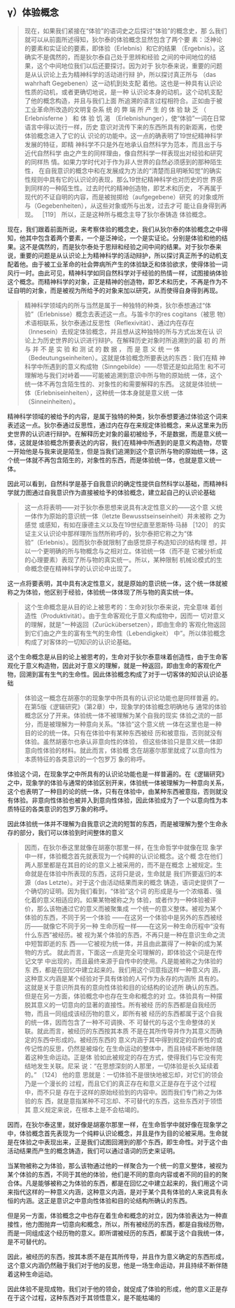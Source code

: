 <h2>γ）体验概念</h2><blockquote data-pid="nZxwSlht">现在，如果我们紧接在“体验”的语词史之后探讨“体验”的概念史，那 么我们就可以从前面所述得知，狄尔泰的体验概念显然包含了两个要 素：泛神论的要素和实证论的要素，即体验（Erlebnis）和它的结果 （Ergebnis）。这确实不是偶然的，而是狄尔泰自己处于思辨和经验 之间的中间地位的结果，这个中间地位我们以后还要探讨。因为对于 狄尔泰来说，重要的问题是从认识论上去为精神科学的活动进行辩 护，所以探讨真正所与 （das wahrhaft Gegebenen）这一动机到处支配 着他。这也是一种具有认识论性质的动机，或者更确切地说，是一种 认识论本身的动机，这个动机支配了他的概念构造，并且与我们上面 所追溯的语言过程相符合。正如由于被工业革命所改造的文明复杂系 统 的 弊 端 所 产 生 的 体 验 缺 乏 （ Erlebnisferne ） 和 体 验 饥 渴 （Erlebnishunger），使“体验”一词在日常语言中得以流行一样，历史 意识对流传下来的东西所具有的新距离，也使体验概念进入了它的认 识论的功能中。这一点的确表明了19世纪精神科学发展的特征，即精 神科学不只是外在地承认自然科学为范本，而且出于与近代自然科学 由之产生的同样理由，像自然科学一样表现出对经验和研究的同样热 情。如果力学时代对于作为非人世界的自然必须感到的那种陌生性， 在自我意识的概念中和在发展成为方法的“清楚而且明晰知觉”的确实 性规则中具有它的认识论的表现，那么19世纪精神科学也对历史的世 界感到同样的一种陌生性。过去时代的精神创造物，即艺术和历史， 不再属于现代的不证自明的内容，而是被抛掷给（aufgegebene）研究 的对象或所与（Gegebenheiten），从这些对象或所与出发，过去才可 能让自身得到再现。 ［119］ 所以，正是这种所与概念主导了狄尔泰铸造 体验概念。 </blockquote><p data-pid="fWX511jq">现在，我们跟着前面所说，来考察体验的概念史，我们从狄尔泰的体验概念之中得知，他其中包含着两个要素，一个是泛神论，一个是实证论。分别是体验和他的结果。这不是偶然的，而是狄尔泰处于思辩和经验之间中间的结果。对于狄尔泰来说，重要的问题是从认识论上为精神科学的活动辩护，所以探讨真正所予的动机支配着他。由于被工业革命的社会弊病所产生的体验缺乏和体验欲求，使得体验一词风行一时。由此可见，精神科学如同自然科学对于经验的热情一样，试图接纳体验这个概念。而精神科学的对象，正是精神的创造物，即艺术和历史，不再是作为不证自明的对象，而是被视为所给予的对象来加以研究，从而使得自身得到再现。</p><blockquote data-pid="wZiDUZdC">精神科学领域内的所与当然是属于一种独特的种类，狄尔泰想通过“体 验”（Erlebnisse）概念去表述这一点。与笛卡尔的res cogitans（被思 物）术语相联系，狄尔泰通过反思性（Reflexivität）、通过内在存在 （Innesein）去规定体验概念，并且想从这种独特的所与方式出发在认 识论上为历史世界的认识进行辩护。在解释历史对象时所追溯到的最 初 的 所 与 并 不 是 实 验 和 测 试 的 数 据 ， 而 是 意 义 统 一 体 （Bedeutungseinheiten）。这就是体验概念所要表达的东西：我们在精 神科学中所遇到的意义构成物（Sinngebilde）——尽管还是如此陌生 和不可理解地与我们对峙着——可能被追溯到意识中所与物的原始统 一体，这个统一体不再包含陌生性的、对象性的和需要解释的东西。 这就是体验统一体（Erlebniseinheiten），这种统一体本身就是意义统 一体（Sinneinheiten）。</blockquote><p data-pid="7_0pJOfu">精神科学领域的被给予的内容，是属于独特的种类，狄尔泰想要通过体验这个词来表述这一点。狄尔泰通过反思性，通过内在存在来规定体验概念，来从这里来为历史世界的认识进行辩护。在解释历史对象的最初被给予，不是数据，而是意义统一体，这就是体验概念所要表达的内容，我们在精神中所遇到的是意义构造物，尽管一开始他是与我来说是陌生，但是当我们追溯到这个意识所与物的原始统一体，这个统一体就不再包含陌生的，对象性的东西，而是体验统一体，也就是意义统一体。</p><p data-pid="Izt4UfPW">因此可以看到，自然科学是基于自我意识的确定性提供自然科学以基础，而精神科学就力图通过自我意识作为直接被给予的体验概念，建立起自己的认识论基础</p><blockquote data-pid="cUZJayrK">这一点将表明——对于狄尔泰思想来说具有决定性意义的——这个意 义统一体作为原始的意识统一体（letzte Bewusstseinseinheit）并未被称 之为感觉 或感知，有如在康德主义以及在19世纪直至恩斯特·马赫 ［120］ 的实证主义认识论中那样理所当然所称呼的，狄尔泰把它称之为“体 验”（Erlebnis）。因而狄尔泰就限制了由感觉原子构造知识的结构理 想，并以一个更明确的所与物概念与之相对立。体验统一体（而不是 它被分析成的心理要素）表现了所与物的真实统一。所以，某种限制 机械论模式的生命概念便在精神科学的认识论中出现了。 </blockquote><p data-pid="-pW40H1D">这一点将要表明，其中具有决定性意义，就是原始的意识统一体，这个统一体就被称之为体验，他区别于经验，体验统一体体现了所与物的真实统一体。</p><blockquote data-pid="pNS-KVb9">这个生命概念是从目的论上被思考的：生命对狄尔泰来说，完全意味 着创造性（Produktivität）。由于生命客观化于意义构成物中，因而一 切对意义的理解，就是“一种返回（Zurückübersetzen），即由生命的 客观化物返回到它们由之产生的富有生气的生命性（Lebendigkeit） 中”。所以体验概念构成了对客体的一切知识的认识论基础。 </blockquote><p data-pid="jtyYcYB3">这个生命概念是从目的论上被思考的，生命对于狄尔泰意味着创造性，由于生命客观化于意义构造物，因此对于意义的理解，就是一种返回，即由生命的客观化产物，回溯到富有生气的生命性。因此体验概念构成了对于一切客体的知识认识论基础</p><blockquote data-pid="ImkbBH_Q">体验这一概念在胡塞尔的现象学中所具有的认识论功能也是同样普遍 的。在第5版《逻辑研究》（第2章）中，现象学的体验概念明确地与 通常的体验概念区分了开来。体验统一体不被理解为某个自我的现实 体验之流的一部分，而是被理解为一种意向关系。“体验”这个意义统 一体在这里也是一种目的论的统一体。只有在体验中有某种东西被经 历和被意指，否则就没有体验。虽然胡塞尔也承认非意向性的体验， 但这些体验只是意义统一体即意向性体验的材料。就此而言，体验概 念在胡塞尔那里就成了以意向性为本质特征的各类意识的一个包罗万 象的称呼。</blockquote><p data-pid="iSoY3lc4">体验这个词，在现象学之中所具有的认识论功能也是一样普遍的。在《逻辑研究》之中，现象学的体验与通常的体验区别开来，体验统一体被理解为一种意向关系，这个也表明了一种目的论的统一体，只有在体验中，由某种东西被意指，否则就没有体验。非意向性体验也被并入到意向性体验，因此体验成为了一个以意向性为本质特征的各类意识的包罗万象的称呼。</p><p data-pid="iWLx3GZc">因此体验统一体并不理解为自我意识之流的短暂的东西，而是被理解为整个生命永存的部分，我们可以体验到时间整体的意义</p><blockquote data-pid="djFyP93D">因而，在狄尔泰这里就像在胡塞尔那里一样，在生命哲学中就像在现 象学中一样，体验概念首先就表现为一个纯粹的认识论概念。这个概 念在他们两人那里都是在其目的论的意义上被采用的，而不是在概念 上被规定。生命就是在体验中所表现的东西，这将只是说，生命就是 我们所要返归的本源（das Letzte）。对于这个由活动结果而来的概念 铸造，语词史提供了一个确切的证明。因为我们看到，“体验”这个词 的形成是与一个浓缩着、强化着的意义相适应的。如果某物被称之为 体验，或者作为一种体验被评价，那么该物通过它的意义而被聚集成 一个统一的意义整体。被视为某个体验的东西，不同于另一个体验 ——在这另一个体验中是另外的东西被经历——就像它不同于另一种 生命历程一样——在这另一种生命历程中“没有什么东西”被经历。被 视为某个体验的东西，不再只是一种在意识生命之流中短暂即逝的东 西——它被视为统一体，并且由此赢得了一种新的成为某物的方式。 就此而言，下面这一点是完全可理解的，即体验这个词是在传记文学 中出现的，而且最终来源于自传中的使用。凡是能被称之为体验的东 西，都是在回忆中建立起来的。我们用这个词意指这样一种意义内 涵，这种意义内涵是某个经验对于具有体验的人可作为永存的内涵所 具有的。这就是关于意识所具有的意向性体验和目的论结构的论述所 确认的东西。但是在另一方面，体验概念中也存在生命和概念的对 立。体验具有一种摆脱其意义的一切意向的显著的直接性。所有被经 历的东西都是自我经历物，而且一同组成该经历物的意义，即所有被 经历的东西都属于这个自我的统一体，因而包含了一种不可调换、不 可替代的与这个生命整体的关联。就此而言，被经历的东西按其本质 不是在其所传导并作为其意义而确定的东西中形成的。被经历东西的 意义内涵于其中得到规定的自传性的或传记性的反思，仍然是被熔化 在生命运动的整体中，而且持续不断地伴随着这种生命运动。正是体 验如此被规定的存在方式，使得我们与它没有完结地发生关联。尼采 说：“在思想深刻的人那里，一切体验是长久延续着的。” 〔124〕 他的意 思就是：一切体验不是很快地被忘却，对它们的领会乃是一个漫长的 过程，而且它们的真正存在和意义正是存在于这个过程中，而不只是 存在于这样的原始经验到的内容中。因而我们专门称之为体验的东 西，就是意指某种不可忘却、不可替代的东西，这些东西对于领悟其 意义规定来说，在根本上是不会枯竭的。</blockquote><p data-pid="sqzq4uso">因而，在狄尔泰这里，就好像是胡塞尔那里一样，在生命哲学中就好像在现象学之中，体验概念首先表现为一个纯粹认识论概念，并且是作为目的论被采用。生命就是在体验之中表现出来，正是我们试图回溯到的那个东西，即生命性。对于这个由活动结果而产生的概念铸造，我们可以通过语词的历史来证明。</p><p data-pid="0GFHCL39">当某物被称之为体验，那么该物通过他的一样聚合为一个统一的意义整体，被视为某个体验的东西，不同于其他的体验，他们是不同的意向内容或者不同的目的的聚合体。凡是能够被称之为体验的东西，都是在回忆之中建立起来的，我们用这个词来指代这样的一种意义内涵，这种意义内涵，是对于某个具有体验的人来说具有永恒的内涵。这正是意识之中意向性体验和目的论结构所确认的东西。</p><p data-pid="QczMTEBB">但是另一方面，体验概念之中也存在着生命和概念的对立，因为体验表达为一种直接性，他力图抛弃一切意向和概念，所以，所有被经历的东西，都是自我经历物，而是一同组成这个经历物的意义。即所谓被经历的东西，都属于这个自我统一体，是不可替代的。</p><p data-pid="os3lphEL">因此，被经历的东西，按其本质不是在其所传导，并且作为意义确定的东西形成，这个意义内涵仍然融于我们对于他的反思，他是一场生命运动，并且持续不断伴随着这种生命运动。</p><p data-pid="TyXU0mJS">因此体验不是现成物，我们对于他的领会，就促成了体验的形成，他的意义正是存在于这个过程，这种东西对于其领悟意义，是不能枯竭的</p><p></p><p></p>